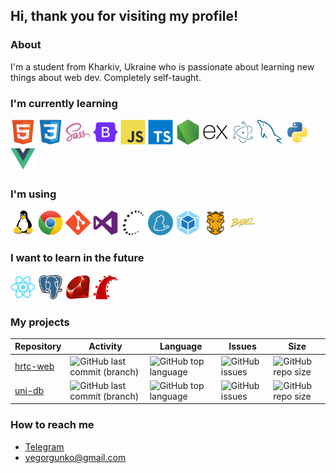 ## Hi, thank you for visiting my profile!

### About

I'm a student from Kharkiv, Ukraine who is passionate about learning new things about web dev. Completely self-taught.

### I'm currently learning

<img alt="html5" width="40" src="https://raw.githubusercontent.com/devicons/devicon/master/icons/html5/html5-original.svg" /> <img alt="css3" width="40" src="https://raw.githubusercontent.com/devicons/devicon/master/icons/css3/css3-original.svg" /> <img alt="sass" width="40" src="https://raw.githubusercontent.com/devicons/devicon/master/icons/sass/sass-original.svg" /> <img alt="bootstrap" width="40" src="https://raw.githubusercontent.com/devicons/devicon/master/icons/bootstrap/bootstrap-plain.svg" /> <img alt="javascript" width="40" src="https://raw.githubusercontent.com/devicons/devicon/master/icons/javascript/javascript-original.svg" /> <img alt="typescript" width="40" src="https://raw.githubusercontent.com/devicons/devicon/master/icons/typescript/typescript-original.svg" /> <img alt="nodejs" width="40" src="https://raw.githubusercontent.com/devicons/devicon/master/icons/nodejs/nodejs-original.svg" /> <img alt="express" width="40" src="https://raw.githubusercontent.com/devicons/devicon/master/icons/express/express-original.svg" /> <img alt="electron" width="40" src="https://raw.githubusercontent.com/devicons/devicon/master/icons/electron/electron-original.svg" /> <img alt="mysql" width="40" src="https://raw.githubusercontent.com/devicons/devicon/master/icons/mysql/mysql-original.svg" /> <img alt="python" width="40" src="https://raw.githubusercontent.com/devicons/devicon/master/icons/python/python-original.svg" /> <img alt="vuejs" width="40" src="https://raw.githubusercontent.com/devicons/devicon/master/icons/vuejs/vuejs-original.svg" />

### I'm using

<img alt="linux" width="40" src="https://raw.githubusercontent.com/devicons/devicon/master/icons/linux/linux-original.svg" /> <img alt="chrome" width="40" src="https://raw.githubusercontent.com/devicons/devicon/master/icons/chrome/chrome-original.svg" /> <img alt="git" width="40" src="https://raw.githubusercontent.com/devicons/devicon/master/icons/git/git-original.svg" /> <img alt="visualstudio" width="40" src="https://raw.githubusercontent.com/devicons/devicon/master/icons/visualstudio/visualstudio-plain.svg" /> <img alt="ssh" width="40" src="https://raw.githubusercontent.com/devicons/devicon/master/icons/ssh/ssh-original.svg" /> <img alt="yarn" width="40" src="https://raw.githubusercontent.com/devicons/devicon/master/icons/yarn/yarn-original.svg" /> <img alt="webpack" width="40" src="https://raw.githubusercontent.com/devicons/devicon/master/icons/webpack/webpack-original.svg" /> <img alt="grunt" width="40" src="https://raw.githubusercontent.com/devicons/devicon/master/icons/grunt/grunt-original.svg" /> <img alt="babel" width="40" src="https://raw.githubusercontent.com/devicons/devicon/master/icons/babel/babel-original.svg" />

### I want to learn in the future

<img alt="react" width="40" src="https://raw.githubusercontent.com/devicons/devicon/master/icons/react/react-original.svg" /> <img alt="postgresql" width="40" src="https://raw.githubusercontent.com/devicons/devicon/master/icons/postgresql/postgresql-original.svg" /> <img alt="ruby" width="40" src="https://raw.githubusercontent.com/devicons/devicon/master/icons/ruby/ruby-original.svg" /> <img alt="rails" width="40" src="https://raw.githubusercontent.com/devicons/devicon/master/icons/rails/rails-plain.svg" />

### My projects

| Repository                                         | Activity                                                                                                              | Language                                                                                                    | Issues                                                                                             | Size                                                                                                 |
| -------------------------------------------------- | --------------------------------------------------------------------------------------------------------------------- | ----------------------------------------------------------------------------------------------------------- | -------------------------------------------------------------------------------------------------- | ---------------------------------------------------------------------------------------------------- |
| [hrtc-web](https://github.com/yegorgunko/hrtc-web) | ![GitHub last commit (branch)](https://img.shields.io/github/last-commit/yegorgunko/hrtc-web/dev?style=for-the-badge) | ![GitHub top language](https://img.shields.io/github/languages/top/yegorgunko/hrtc-web?style=for-the-badge) | ![GitHub issues](https://img.shields.io/github/issues-raw/yegorgunko/hrtc-web?style=for-the-badge) | ![GitHub repo size](https://img.shields.io/github/repo-size/yegorgunko/hrtc-web?style=for-the-badge) |
| [uni-db](https://github.com/yegorgunko/uni-db)     | ![GitHub last commit (branch)](https://img.shields.io/github/last-commit/yegorgunko/uni-db/dev?style=for-the-badge)   | ![GitHub top language](https://img.shields.io/github/languages/top/yegorgunko/uni-db?style=for-the-badge)   | ![GitHub issues](https://img.shields.io/github/issues-raw/yegorgunko/uni-db?style=for-the-badge)   | ![GitHub repo size](https://img.shields.io/github/repo-size/yegorgunko/uni-db?style=for-the-badge)   |

### How to reach me

- [Telegram](https://t.me/yegorgunko)
- [yegorgunko@gmail.com](mailto:yegorgunko@gmail.com)
